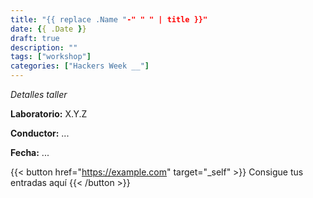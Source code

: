 ```yaml
---
title: "{{ replace .Name "-" " " | title }}"
date: {{ .Date }}
draft: true
description: ""
tags: ["workshop"]
categories: ["Hackers Week __"]
---
```


*Detalles taller*

**Laboratorio:** X.Y.Z

**Conductor:** ...

**Fecha:** ...

{{< button href="https://example.com" target="_self" >}}
Consigue tus entradas aquí
{{< /button >}}

